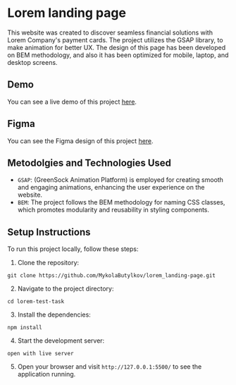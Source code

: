 # Lorem landing page
This website was created to discover seamless financial solutions with Lorem Company's payment cards. The project utilizes the GSAP library, to make animation for better UX. The design of this page has been developed on BEM methodology, and also it has been optimized for mobile, laptop, and desktop screens.

## Demo
You can see a live demo of this project [here](https://mykolabutylkov.github.io/lorem_landing-page/).

## Figma
You can see the Figma design of this project [here](https://www.figma.com/file/6c7rzlSdyib9iSBoJSfXbV/42-Pay-%D0%A2%D0%97-(Copy)-(Copy)-(Copy)-(Copy)?type=design&node-id=0-1&mode=design&t=VfQmuiAdhNPJe8jD-0).

## Metodolgies and Technologies Used
- `GSAP`: (GreenSock Animation Platform) is employed for creating smooth and engaging animations, enhancing the user experience on the website.
- `BEM`: The project follows the BEM methodology for naming CSS classes, which promotes modularity and reusability in styling components.

## Setup Instructions
To run this project locally, follow these steps:
1. Clone the repository:
```
git clone https://github.com/MykolaButylkov/lorem_landing-page.git
```
2. Navigate to the project directory:
```
cd lorem-test-task
```
3. Install the dependencies:
```
npm install
```
4. Start the development server:
```
open with live server
```
5. Open your browser and visit `http://127.0.0.1:5500/` to see the application running.
